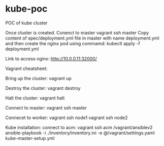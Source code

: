 # kube-poc
POC of kube cluster

Once cluster is created.
Conenct to master
vagrant ssh master
Copy content of spec/deployment.yml file in master with name deployment.yml  and then create the nginx pod using commamd:
kubectl apply -f deployment.yml 

Link to access nginx: http://10.0.0.11:32000/

Vagrant cheatsheet:

Bring up the cluster:
vagrant up

Destroy the cluster:
vagrant destroy

Halt the cluster:
vagrant halt

Connect to master:
vagrant ssh master

Connecet to worker:
vagrant ssh node1
vagrant ssh node2


Kube installation:
connect to acm:
vagrant ssh acm
/vagrant/ansiblev2
ansible-playbook -i ./inventory/inventory.ini -e @/vagrant/settings.yaml kube-master-setup.yml

